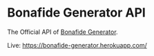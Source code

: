 # Bonafide Generator API

The Official API of [Bonafide Generator](https://bonafide-generator.netlify.app).

Live: https://bonafide-generator.herokuapp.com/
